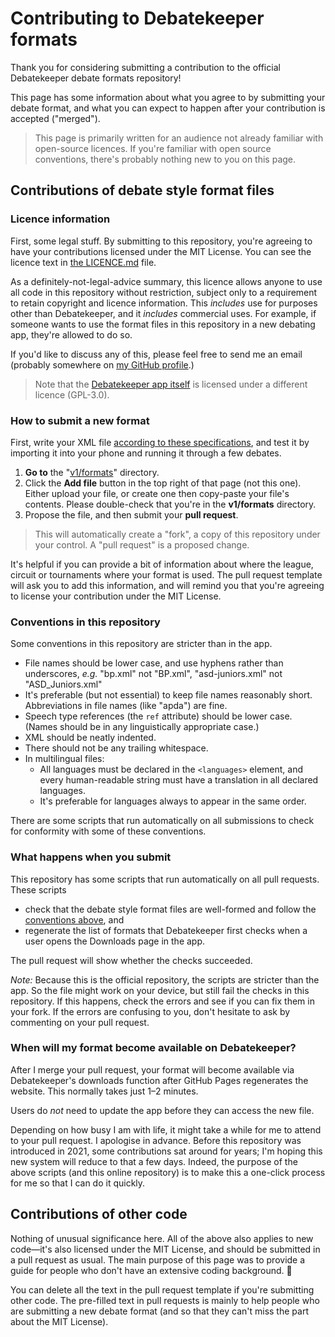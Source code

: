 Contributing to Debatekeeper formats
====================================

Thank you for considering submitting a contribution to the official Debatekeeper debate formats repository!

This page has some information about what you agree to by submitting your debate format, and what you can expect to happen after your contribution is accepted ("merged").

> This page is primarily written for an audience not already familiar with open-source licences. If you're familiar with open source conventions, there's probably nothing new to you on this page.


Contributions of debate style format files
------------------------------------------

### Licence information

First, some legal stuff. By submitting to this repository, you're agreeing to have your contributions licensed under the MIT License. You can see the licence text in [the LICENCE.md](https://github.com/czlee/debatekeeper-formats/tree/main/LICENCE.md) file.

As a definitely-not-legal-advice summary, this licence allows anyone to use all code in this repository without restriction, subject only to a requirement to retain copyright and licence information. This _includes_ use for purposes other than Debatekeeper, and it _includes_ commercial uses. For example, if someone wants to use the format files in this repository in a new debating app, they're allowed to do so.

If you'd like to discuss any of this, please feel free to send me an email (probably somewhere on [my GitHub profile](https://github.com/czlee/).)

> Note that the [Debatekeeper app itself](https://github.com/czlee/debatekeeper) is licensed under a different licence (GPL-3.0).

### How to submit a new format

First, write your XML file [according to these specifications](https://github.com/czlee/debatekeeper/wiki/Writing-your-own-custom-debate-format-file), and test it by importing it into your phone and running it through a few debates.

1. **Go to** the "[v1/formats](https://github.com/czlee/debatekeeper-formats/tree/main/v1/formats)" directory.
2. Click the **Add file** button in the top right of that page (not this one). Either upload your file, or create one then copy-paste your file's contents. Please double-check that you're in the **v1/formats** directory.
3. Propose the file, and then submit your **pull request**.

> This will automatically create a "fork", a copy of this repository under your control. A "pull request" is a proposed change.

It's helpful if you can provide a bit of information about where the league, circuit or tournaments where your format is used. The pull request template will ask you to add this information, and will remind you that you're agreeing to license your contribution under the MIT License.

### Conventions in this repository

Some conventions in this repository are stricter than in the app.

- File names should be lower case, and use hyphens rather than underscores, _e.g._ "bp.xml" not "BP.xml", "asd-juniors.xml" not "ASD_Juniors.xml"
- It's preferable (but not essential) to keep file names reasonably short. Abbreviations in file names (like "apda") are fine.
- Speech type references (the `ref` attribute) should be lower case. (Names should be in any linguistically appropriate case.)
- XML should be neatly indented.
- There should not be any trailing whitespace.
- In multilingual files:
  - All languages must be declared in the `<languages>` element, and every human-readable string must have a translation in all declared languages.
  - It's preferable for languages always to appear in the same order.

There are some scripts that run automatically on all submissions to check for conformity with some of these conventions.

### What happens when you submit

This repository has some scripts that run automatically on all pull requests. These scripts
- check that the debate style format files are well-formed and follow the [conventions above](#conventions-in-this-repository), and
- regenerate the list of formats that Debatekeeper first checks when a user opens the Downloads page in the app.

The pull request will show whether the checks succeeded.

_Note:_ Because this is the official repository, the scripts are stricter than the app. So the file might work on your device, but still fail the checks in this repository. If this happens, check the errors and see if you can fix them in your fork. If the errors are confusing to you, don't hesitate to ask by commenting on your pull request.

### When will my format become available on Debatekeeper?

After I merge your pull request, your format will become available via Debatekeeper's downloads function after GitHub Pages regenerates the website. This normally takes just 1–2 minutes.

Users do _not_ need to update the app before they can access the new file.

Depending on how busy I am with life, it might take a while for me to attend to your pull request. I apologise in advance. Before this repository was introduced in 2021, some contributions sat around for years; I'm hoping this new system will reduce to that a few days. Indeed, the purpose of the above scripts (and this online repository) is to make this a one-click process for me so that I can do it quickly.

Contributions of other code
---------------------------

Nothing of unusual significance here. All of the above also applies to new code—it's also licensed under the MIT License, and should be submitted in a pull request as usual. The main purpose of this page was to provide a guide for people who don't have an extensive coding background. 🙂

You can delete all the text in the pull request template if you're submitting other code. The pre-filled text in pull requests is mainly to help people who are submitting a new debate format (and so that they can't miss the part about the MIT License).
